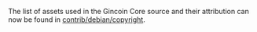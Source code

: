 The list of assets used in the Gincoin Core source and their attribution can now be found in [contrib/debian/copyright](../contrib/debian/copyright).
